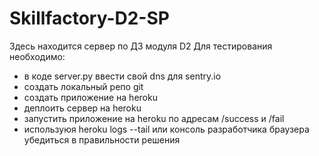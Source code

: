 # Skillfactory-D2-SP
Здесь находится сервер по ДЗ модуля D2
Для тестирования необходимо:
- в коде server.py ввести свой dns для sentry.io
- создать локальный репо git
- создать приложение на heroku
- деплоить сервер на heroku
- запустить приложение на heroku по адресам /success и /fail
- используюя heroku logs --tail или консоль разработчика браузера убедиться в правильности решения
